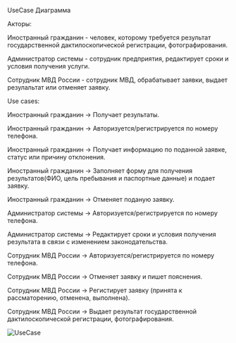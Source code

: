 UseCase Диаграмма

Акторы:

Иностранный гражданин - человек, которому требуется результат государственной дактилоскопической регистрации, фотографирования.

Администратор системы - сотрудник предприятия, редактирует сроки и условия получения услуги.

Сотрудник МВД России - сотрудник МВД, обрабатывает заявки, выдает резулальтат или отменяет заявку.


Use cases:

Иностранный гражданин -> Получает результаты.

Иностранный гражданин -> Авторизуется/регистрируется по номеру телефона.

Иностранный гражданин -> Получает информацию по поданной заявке, статус или причину отклонения.

Иностранный гражданин -> Заполняет форму для получения результатов(ФИО, цель пребывания и паспортные данные) и подает заявку.

Иностранный гражданин -> Отменяет поданую заявку.


Администратор системы -> Авторизуется/регистрируется по номеру телефона.

Администратор системы -> Редактирует сроки и условия получения результата в связи с изменением законодательства.


Сотрудник МВД России -> Авторизуется/регистрируется по номеру телефона.

Сотрудник МВД России -> Отменяет заявку и пишет пояснения.

Сотрудник МВД России -> Регистирует заявку (принята к рассматорению, отменена, выполнена).

Сотрудник МВД России -> Выдает результат государственной дактилоскопической регистрации, фотографирования.

![UseCase](https://github.com/user-attachments/assets/dcb73ca6-f38c-4a06-9527-0af3522a5c2f)
